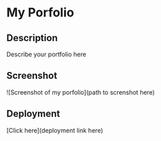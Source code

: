 # My Porfolio

## Description

Describe your portfolio here

## Screenshot

![Screenshot of my porfolio](path to screnshot here)

## Deployment

[Click here](deployment link here)